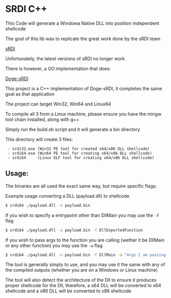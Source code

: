 # SRDI C++

This Code will generate a Windowa Native DLL into position independent shellcode

The goal of this lib was to replicate the great work done by the sRDI team

[sRDI](https://github.com/monoxgas/sRDI)

Unfortunately, the latest versions of sRDI no longer work

There is however, a GO implementation that does:

[Doge-sRDI](https://github.com/timwhitez/Doge-sRDI)

This project is a C++ implementation of Doge-sRDI, it completes the same goal as that application

The project can target Win32, Win64 and Linux64

To compile all 3 from a Linux machine, please ensure you have the mingw tool chain installed, along with g++

Simply run the build.sh script and it will generate a bin directory

This directory will create 3 files:

```
 - srdi32.exe (Win32 PE tool for created x64/x86 DLL shellcode)
 - srdi64.exe (Win64 PE tool for creating x64/x86 DLL shellcode)
 - srdi64     (Linux ELF tool for creating x64/x86 DLL shellcode)
```

## Usage:

The binaries are all used the exact same way, but require specific flags:

Example usage converting a DLL (payload.dll) to shellcode

```bash
$ srdi64 ./payload.dll -o payload.bin
```

If you wish to specify a entrypoint other than DllMain you may use the `-f` flag

```bash
$ srdi64 ./payload.dll -o payload.bin -f DllExportedFunction
```

If you wish to pass args to the function you are calling (wether it be DllMain or any other function) you may use the `-a` flag

```bash
$ srdi64 ./payload.dll -o payload.bin -f DllMain -a "Args I am passing to DllMain"
```

The tool is generally simply to use, and you may use it the same with any of the compiled outputs (whether you are on a Windows or Linux machine)

The tool will also detect the architecture of the Dll to ensure it produces proper shellcode for the Dll, therefore, a x64 DLL will be converted to x64 shellcode and a x86 DLL will be converted to x86 shellcode

